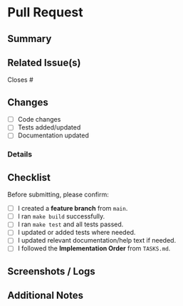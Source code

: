 # Pull Request

## Summary
<!-- Explain what this PR does and why -->

## Related Issue(s)
<!-- Link to related issue or task from TASKS.md -->
Closes #

## Changes
- [ ] Code changes
- [ ] Tests added/updated
- [ ] Documentation updated

### Details
<!-- Provide details on what was implemented (e.g., updated Makefile, added flag, refactored function) -->

## Checklist
Before submitting, please confirm:

- [ ] I created a **feature branch** from `main`.
- [ ] I ran `make build` successfully.
- [ ] I ran `make test` and all tests passed.
- [ ] I updated or added tests where needed.
- [ ] I updated relevant documentation/help text if needed.
- [ ] I followed the **Implementation Order** from `TASKS.md`.

## Screenshots / Logs
<!-- If applicable, paste terminal output, screenshots, or logs -->

## Additional Notes
<!-- Add anything else reviewers should know -->
